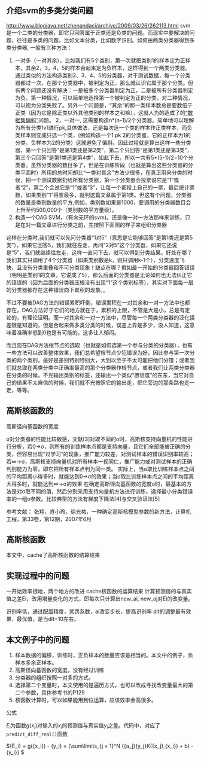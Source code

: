 
## 介绍svm的多类分类问题
http://www.blogjava.net/zhenandaci/archive/2009/03/26/262113.html
svm是一个二类的分类器，即它只回答属于正类还是负类的问题。而现实中要解决的问题，往往是多类的问题，比如文本分类，比如数字识别。如何由两类分类器得到多类分类器, 一般有三种方法：
1. 一对多（一对其余），比如我们有5个类别，第一次就把类别1的样本定为正样本，其余2，3，4，5的样本合起来定为负样本，这样得到一个两类分类器。通过类似的方法构造类别2、3、4、5的分类器，对于测试数据，每一个分类器都过一次，在那个分类器中，被判定为正，那么就认识它属于那个分类。但有两个问题还没有解决：一是被多个分类器判定为正，二是被所有分类器判定为负。第一种情况，可以简单地选择第一个被判定为正的分类，对二种情况，可以视为分类失败了。另外一个问题是，“其余”的那一类样本数总是要数倍于正类（因为它是除正类以外其他类别的样本之和嘛），这就人为的造成了的[“数据集偏斜”](http://www.blogjava.net/zhenandaci/archive/2009/03/17/260315.html)问题。
2，一对一, 这需要构造n\*(n-1)/2个分类器。简单地可以理解为所有分类1v1进行pk,具体做法，还是每次选一个类的样本作正类样本，而负类样本则变成只选一个类，(例如构造一个1 pk 2的分类器，它的正样本为1的分类，负样本为2的分类）这就避免了偏斜。因此过程就是算出这样一些分类器，第一个只回答“是第1类还是第2类”，第二个只回答“是第1类还是第3类”，第三个只回答“是第1类还是第4类”，如此下去，所以一共有5\*(5-1)/2=10个分类器。虽然分类器的数目多了，但是在训练阶段（也就是算出这些分类器的分类平面时）所用的总时间却比“一类对其余”方法少很多，在真正用来分类的时候，把一个测试数据扔给所有分类器，第一个分类器会投票说它是“1”或者“2”，第二个会说它是“1”或者“3”，让每一个都投上自己的一票，最后统计票数，如果类别“1”得票最多，就判这篇文章属于第1类。但这有个问题，分类器的数量是类别数量的平方,例如，类别数如果是1000，要调用的分类器数目会上升至约500,000个（类别数的平方量级）。
3. 构造一个DAG SVM，（有向无环的svm)。还是像一对一方法那样来训练，只是在对一篇文章进行分类之前，先按照下面图的样子来组织分类器

这样在分类时,我们就可以先问分类器“1对5”（意思是它能够回答“是第1类还是第5类”），如果它回答5，我们就往左走，再问“2对5”这个分类器，如果它还说是“5”，我们就继续往左走，这样一直问下去，就可以得到分类结果。好处在哪？我们其实只调用了4个分类器（如果类别数是k，则只调用k-1个），分类速度飞快，且没有分类重叠和不可分类现象！缺点在哪？假如最一开始的分类器回答错误（明明是类别1的文章，它说成了5），那么后面的分类器是无论如何也无法纠正它的错误的（因为后面的分类器压根没有出现“1”这个类别标签），其实对下面每一层的分类器都存在这种错误向下累积的现象。。

不过不要被DAG方法的错误累积吓倒，错误累积在一对其余和一对一方法中也都存在，DAG方法好于它们的地方就在于，累积的上限，不管是大是小，总是有定论的，有理论证明。而一对其余和一对一方法中，尽管每一个两类分类器的泛化误差限是知道的，但是合起来做多类分类的时候，误差上界是多少，没人知道，这意味着准确率低到0也是有可能的，这多让人郁闷。

而且现在DAG方法根节点的选取（也就是如何选第一个参与分类的分类器），也有一些方法可以改善整体效果，我们总希望根节点少犯错误为好，因此参与第一次分类的两个类别，最好是差别特别特别大，大到以至于不太可能把他们分错；或者我们就总取在两类分类中正确率最高的那个分类器作根节点，或者我们让两类分类器在分类的时候，不光输出类别的标签，还输出一个类似“置信度”的东东，当它对自己的结果不太自信的时候，我们就不光按照它的输出走，把它旁边的那条路也走一走，等等。 


## 高斯核函数的 
高斯径向基函数的宽度

σ对分类器的性能比较敏感，文献[3]对取不同的σ时，高斯核支持向量机的性能进行分析，若0→σ，则所有的训练样本点都是支持向量，且它们全部能被正确的分类，但容易出现“过学习”的现象，推广能力较差，对测试样本的错误识别率较高；若∞→σ，高斯核支持向量机对所有样本一视同仁，推广能力或对测试样本的正确判别能力为零，即它把所有样本点判为同一类。
实际上，当σ取比训练样本点之间的平均距离小得多时，就能达到0→σ的效果；当σ取比训练样本点之间的平均距离大得多时，就能达到∞→σ的效果
在确定高斯径向基函数的宽度σ时，最基本的方法是对σ取不同的值，然后分别采用支持向量机方法进行训练，选择最小分类错误率的一组σ参数。比较典型的方法有梯度下降法[4]与交叉验证法[5]

参考文献：
张翔，肖小玲，徐光祐，一种确定高斯核模型参数的新方法，计算机工程，第33卷，第12期，2007年6月

## 高斯核函数
本文中，cache了高斯核函数的结算结果

## 实现过程中的问题
一开始效率很地，两个地方的改进
cache核函数的运算结果
计算预测值的与真实值之差Ei，改用增量变化的方式，即每次只计算出new\_ai, new\_aj对Ei的改变量。

识别率低，通过配置精度，惩罚系数，ai改变步长，提高识别率
dlt的调整最有效果，最优值，是当dlt=10左右。

## 本文例子中的问题
1. 样本数据的偏移，训练时，正负样本的数量应该是相当的。本文中的例子，负样本多余正样本。
2. 高斯径向基函数的宽度，没有经过训练
3. 分类器的组织按照一对多的方式。 
4. 选择第二个变量时，本文使用的是遍历方式，也可以改成寻找改变量最大的第二个参数，具体参考书的P129
5. 核函数计算时，可以如果能用到位运算，应该效率会高很多。


公式

${E_i}$为函数$g({x_i})$对输入的${x_i}$的预测值与真实值${y_i}$之差。代码中，对应了`predict_diff_real()`函数

${E_i} = g({x_i}) - {y_i} = (\sum\limits_{j = 1}^N {{a_j}{y_j}K({x_j},{x_i}) + b) - {y_i}} $



